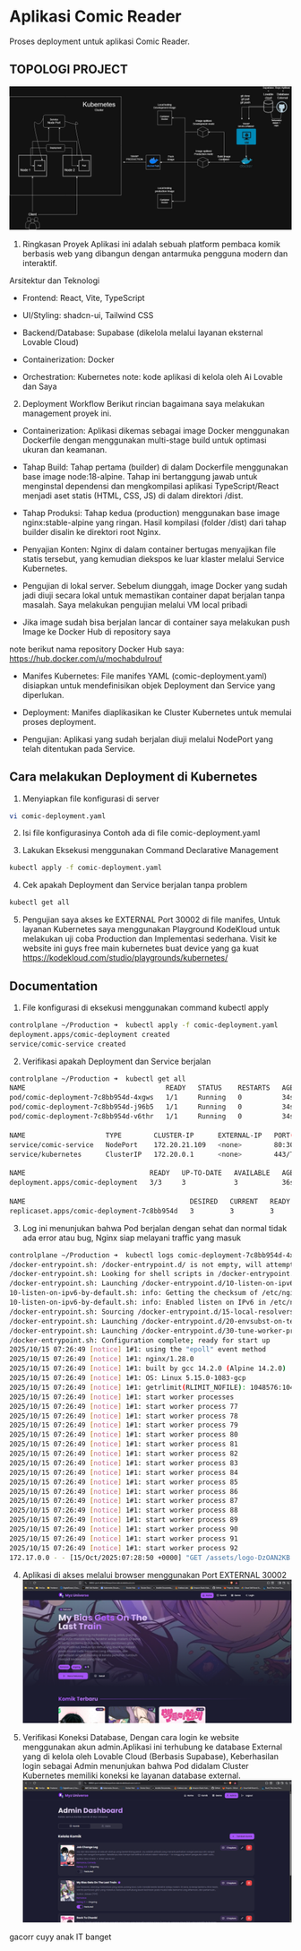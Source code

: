 # Aplikasi Comic Reader
Proses deployment untuk aplikasi Comic Reader.

## TOPOLOGI PROJECT
![topologi-project-non-secure](./image/topologi-production-non-secure.jpeg)

1. Ringkasan Proyek
Aplikasi ini adalah sebuah platform pembaca komik berbasis web yang dibangun dengan antarmuka pengguna modern dan interaktif.

Arsitektur dan Teknologi
- Frontend: React, Vite, TypeScript

- UI/Styling: shadcn-ui, Tailwind CSS

- Backend/Database: Supabase (dikelola melalui layanan eksternal Lovable Cloud)

- Containerization: Docker

- Orchestration: Kubernetes
note: kode aplikasi di kelola oleh Ai Lovable dan Saya 

2. Deployment Workflow
Berikut rincian bagaimana saya melakukan management proyek ini.

- Containerization: Aplikasi dikemas sebagai image Docker menggunakan Dockerfile dengan menggunakan multi-stage build untuk optimasi ukuran dan keamanan.

- Tahap Build: Tahap pertama (builder) di dalam Dockerfile menggunakan base image node:18-alpine. Tahap ini bertanggung jawab untuk menginstal dependensi dan mengkompilasi aplikasi TypeScript/React menjadi aset statis (HTML, CSS, JS) di dalam direktori /dist.

- Tahap Produksi: Tahap kedua (production) menggunakan base image nginx:stable-alpine yang ringan. Hasil kompilasi (folder /dist) dari tahap builder disalin ke direktori root Nginx.

- Penyajian Konten: Nginx di dalam container bertugas menyajikan file statis tersebut, yang kemudian diekspos ke luar klaster melalui Service Kubernetes.

- Pengujian di lokal server. Sebelum diunggah, image Docker yang sudah jadi diuji secara lokal untuk memastikan container dapat berjalan tanpa masalah. Saya melakukan pengujian melalui VM local pribadi

- Jika image sudah bisa berjalan lancar di container saya melakukan push Image ke Docker Hub di repository saya

note berikut nama repository Docker Hub saya: https://hub.docker.com/u/mochabdulrouf

- Manifes Kubernetes: File manifes YAML (comic-deployment.yaml) disiapkan untuk mendefinisikan objek Deployment dan Service yang diperlukan.

- Deployment: Manifes diaplikasikan ke Cluster Kubernetes untuk memulai proses deployment.

- Pengujian: Aplikasi yang sudah berjalan diuji melalui NodePort yang telah ditentukan pada Service.

## Cara melakukan Deployment di Kubernetes

1. Menyiapkan file konfigurasi di server
```bash
vi comic-deployment.yaml
```

2. Isi file konfigurasinya
Contoh ada di file comic-deployment.yaml 

3. Lakukan Eksekusi menggunakan Command Declarative Management
```bash
kubectl apply -f comic-deployment.yaml
```

4. Cek apakah Deployment dan Service berjalan tanpa problem
```bash
kubectl get all
```

5. Pengujian saya akses ke EXTERNAL Port 30002 di file manifes, Untuk layanan Kubernetes saya menggunakan Playground KodeKloud untuk melakukan uji coba Production dan Implementasi sederhana. Visit ke website ini guys free main kubernetes buat device yang ga kuat https://kodekloud.com/studio/playgrounds/kubernetes/

## Documentation

1. File konfigurasi di eksekusi menggunakan command kubectl apply
```bash
controlplane ~/Production ➜  kubectl apply -f comic-deployment.yaml 
deployment.apps/comic-deployment created
service/comic-service created
```

2. Verifikasi apakah Deployment dan Service berjalan
```bash
controlplane ~/Production ➜  kubectl get all
NAME                                   READY   STATUS    RESTARTS   AGE
pod/comic-deployment-7c8bb954d-4xgws   1/1     Running   0          34s
pod/comic-deployment-7c8bb954d-j96b5   1/1     Running   0          34s
pod/comic-deployment-7c8bb954d-v6thr   1/1     Running   0          34s

NAME                    TYPE        CLUSTER-IP      EXTERNAL-IP   PORT(S)        AGE
service/comic-service   NodePort    172.20.21.109   <none>        80:30002/TCP   35s
service/kubernetes      ClusterIP   172.20.0.1      <none>        443/TCP        74m

NAME                               READY   UP-TO-DATE   AVAILABLE   AGE
deployment.apps/comic-deployment   3/3     3            3           36s

NAME                                         DESIRED   CURRENT   READY   AGE
replicaset.apps/comic-deployment-7c8bb954d   3         3         3       35s
```

3. Log ini menunjukan bahwa Pod berjalan dengan sehat dan normal tidak ada error atau bug, Nginx siap melayani traffic yang masuk
```bash
controlplane ~/Production ➜  kubectl logs comic-deployment-7c8bb954d-4xgws 
/docker-entrypoint.sh: /docker-entrypoint.d/ is not empty, will attempt to perform configuration
/docker-entrypoint.sh: Looking for shell scripts in /docker-entrypoint.d/
/docker-entrypoint.sh: Launching /docker-entrypoint.d/10-listen-on-ipv6-by-default.sh
10-listen-on-ipv6-by-default.sh: info: Getting the checksum of /etc/nginx/conf.d/default.conf
10-listen-on-ipv6-by-default.sh: info: Enabled listen on IPv6 in /etc/nginx/conf.d/default.conf
/docker-entrypoint.sh: Sourcing /docker-entrypoint.d/15-local-resolvers.envsh
/docker-entrypoint.sh: Launching /docker-entrypoint.d/20-envsubst-on-templates.sh
/docker-entrypoint.sh: Launching /docker-entrypoint.d/30-tune-worker-processes.sh
/docker-entrypoint.sh: Configuration complete; ready for start up
2025/10/15 07:26:49 [notice] 1#1: using the "epoll" event method
2025/10/15 07:26:49 [notice] 1#1: nginx/1.28.0
2025/10/15 07:26:49 [notice] 1#1: built by gcc 14.2.0 (Alpine 14.2.0) 
2025/10/15 07:26:49 [notice] 1#1: OS: Linux 5.15.0-1083-gcp
2025/10/15 07:26:49 [notice] 1#1: getrlimit(RLIMIT_NOFILE): 1048576:1048576
2025/10/15 07:26:49 [notice] 1#1: start worker processes
2025/10/15 07:26:49 [notice] 1#1: start worker process 77
2025/10/15 07:26:49 [notice] 1#1: start worker process 78
2025/10/15 07:26:49 [notice] 1#1: start worker process 79
2025/10/15 07:26:49 [notice] 1#1: start worker process 80
2025/10/15 07:26:49 [notice] 1#1: start worker process 81
2025/10/15 07:26:49 [notice] 1#1: start worker process 82
2025/10/15 07:26:49 [notice] 1#1: start worker process 83
2025/10/15 07:26:49 [notice] 1#1: start worker process 84
2025/10/15 07:26:49 [notice] 1#1: start worker process 85
2025/10/15 07:26:49 [notice] 1#1: start worker process 86
2025/10/15 07:26:49 [notice] 1#1: start worker process 87
2025/10/15 07:26:49 [notice] 1#1: start worker process 88
2025/10/15 07:26:49 [notice] 1#1: start worker process 89
2025/10/15 07:26:49 [notice] 1#1: start worker process 90
2025/10/15 07:26:49 [notice] 1#1: start worker process 91
2025/10/15 07:26:49 [notice] 1#1: start worker process 92
172.17.0.0 - - [15/Oct/2025:07:28:50 +0000] "GET /assets/logo-DzOAN2KB.png HTTP/1.1" 200 6524 "https://30002-port-sh3hm5baxyxi3cev.labs.kodekloud.com/" "Mozilla/5.0 (Windows NT 10.0; Win64; x64) AppleWebKit/537.36 (KHTML, like Gecko) Chrome/141.0.0.0 Safari/537.36" "182.8.227.3, 34.120.45.220, 169.254.169.126, 192.168.56.192"
```

4. Aplikasi di akses melalui browser menggunakan Port EXTERNAL 30002
![image-documentation-1](./image/image.png)

5. Verifikasi Koneksi Database, Dengan cara login ke website menggunakan akun admin.Aplikasi ini terhubung ke database External yang di kelola oleh Lovable Cloud (Berbasis Supabase), Keberhasilan login sebagai Admin menunjukan bahwa Pod didalam Cluster Kubernetes memiliki koneksi ke layanan database external.
![image-documentation-2](./image/image2.png)


gacorr cuyy anak IT banget